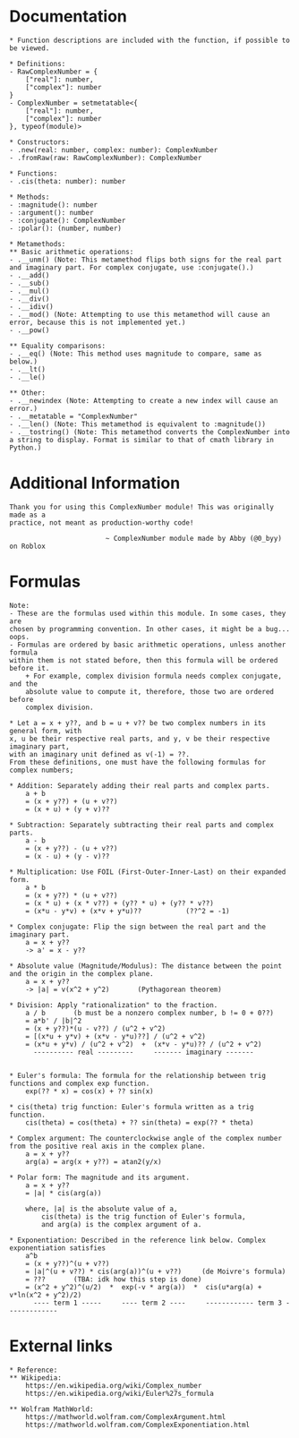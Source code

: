 # Documentation
	* Function descriptions are included with the function, if possible to be viewed.
																				
	* Definitions:																
	- RawComplexNumber = {														
		["real"]: number,														
		["complex"]: number														
	}																			
	- ComplexNumber = setmetatable<{											
		["real"]: number,														
		["complex"]: number														
	}, typeof(module)>															
																				
	* Constructors:																
	- .new(real: number, complex: number): ComplexNumber						
	- .fromRaw(raw: RawComplexNumber): ComplexNumber							
																				
	* Functions:																
	- .cis(theta: number): number												
																				
	* Methods:																	
	- :magnitude(): number														
	- :argument(): number														
	- :conjugate(): ComplexNumber												
	- :polar(): (number, number)												
																				
	* Metamethods:																
	** Basic arithmetic operations:												
	- .__unm() (Note: This metamethod flips both signs for the real part and imaginary part. For complex conjugate, use :conjugate().)
	- .__add()																	
	- .__sub()																	
	- .__mul()																	
	- .__div()																	
	- .__idiv()																	
	- .__mod() (Note: Attempting to use this metamethod will cause an error, because this is not implemented yet.)
	- .__pow()																	
																				
	** Equality comparisons:													
	- .__eq() (Note: This method uses magnitude to compare, same as below.)		
	- .__lt()																	
	- .__le()																	
																				
	** Other:																	
	- .__newindex (Note: Attempting to create a new index will cause an error.)	
	- .__metatable = "ComplexNumber"											
	- .__len() (Note: This metamethod is equivalent to :magnitude())			
	- .__tostring() (Note: This metamethod converts the ComplexNumber into a string to display. Format is similar to that of cmath library in Python.)

# Additional Information
	Thank you for using this ComplexNumber module! This was originally made as a
	practice, not meant as production-worthy code!								
																				
							~ ComplexNumber module made by Abby (@0_byy) on Roblox

# Formulas
	Note:																		
	- These are the formulas used within this module. In some cases, they are	
	chosen by programming convention. In other cases, it might be a bug... oops.
	- Formulas are ordered by basic arithmetic operations, unless another formula
	within them is not stated before, then this formula will be ordered before it.
		+ For example, complex division formula needs complex conjugate, and the
		absolute value to compute it, therefore, those two are ordered before	
		complex division.														
																				
	* Let a = x + y??, and b = u + v?? be two complex numbers in its general form, with
	x, u be their respective real parts, and y, v be their respective imaginary part,
	with an imaginary unit defined as v(-1) = ??.									
	From these definitions, one must have the following formulas for complex numbers;
																				
	* Addition: Separately adding their real parts and complex parts.			
		a + b																	
		= (x + y??) + (u + v??)													
		= (x + u) + (y + v)??														
																				
	* Subtraction: Separately subtracting their real parts and complex parts.	
		a - b																	
		= (x + y??) - (u + v??)													
		= (x - u) + (y - v)??														
																				
	* Multiplication: Use FOIL (First-Outer-Inner-Last) on their expanded form.	
		a * b																	
		= (x + y??) * (u + v??)													
		= (x * u) + (x * v??) + (y?? * u) + (y?? * v??)								
		= (x*u - y*v) + (x*v + y*u)??			(??^2 = -1)							
																				
	* Complex conjugate: Flip the sign between the real part and the imaginary part.
		a = x + y??																
		-> a' = x - y??															
																				
	* Absolute value (Magnitude/Modulus): The distance between the point and the origin in the complex plane.
		a = x + y??																
		-> |a| = v(x^2 + y^2)		(Pythagorean theorem)						
																				
	* Division: Apply "rationalization" to the fraction.						
		a / b		(b must be a nonzero complex number, b != 0 + 0??)			
		= a*b' / |b|^2															
		= (x + y??)*(u - v??) / (u^2 + v^2)										
		= [(x*u + y*v) + (x*v - y*u)??] / (u^2 + v^2)								
		= (x*u + y*v) / (u^2 + v^2)  +  (x*v - y*u)?? / (u^2 + v^2)				
		  ---------- real ---------     ------- imaginary -------				
																				
																				
	* Euler's formula: The formula for the relationship between trig functions and complex exp function.
		exp(?? * x) = cos(x) + ?? sin(x)											
																				
	* cis(theta) trig function: Euler's formula written as a trig function.		
		cis(theta) = cos(theta) + ?? sin(theta) = exp(?? * theta)					
																				
	* Complex argument: The counterclockwise angle of the complex number from the positive real axis in the complex plane.
		a = x + y??																
		arg(a) = arg(x + y??) = atan2(y/x)										
																				
	* Polar form: The magnitude and its argument.								
		a = x + y??																
		= |a| * cis(arg(a))														
																				
		where, |a| is the absolute value of a,									
			cis(theta) is the trig function of Euler's formula,					
			and arg(a) is the complex argument of a.							
																				
	* Exponentiation: Described in the reference link below. Complex exponentiation satisfies
		a^b																		
		= (x + y??)^(u + v??)														
		= |a|^(u + v??) * cis(arg(a))^(u + v??)		(de Moivre's formula)		
		= ???		(TBA: idk how this step is done)							
		= (x^2 + y^2)^(u/2)  *  exp(-v * arg(a))  *  cis(u*arg(a) + v*ln(x^2 + y^2)/2)
		  ---- term 1 -----     ---- term 2 ----     ------------ term 3 -------------
																				
# External links
	* Reference:																
	** Wikipedia:																
		https://en.wikipedia.org/wiki/Complex_number							
		https://en.wikipedia.org/wiki/Euler%27s_formula							
																				
	** Wolfram MathWorld:														
		https://mathworld.wolfram.com/ComplexArgument.html						
		https://mathworld.wolfram.com/ComplexExponentiation.html				
